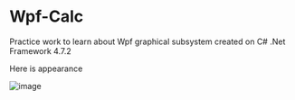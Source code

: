 # Wpf-Calc

Practice work to learn about Wpf graphical subsystem created on C# .Net Framework 4.7.2

Here is appearance

![image](https://user-images.githubusercontent.com/66406936/184552857-06760baf-345d-44cd-8b2f-8c3e58c537dd.png)
